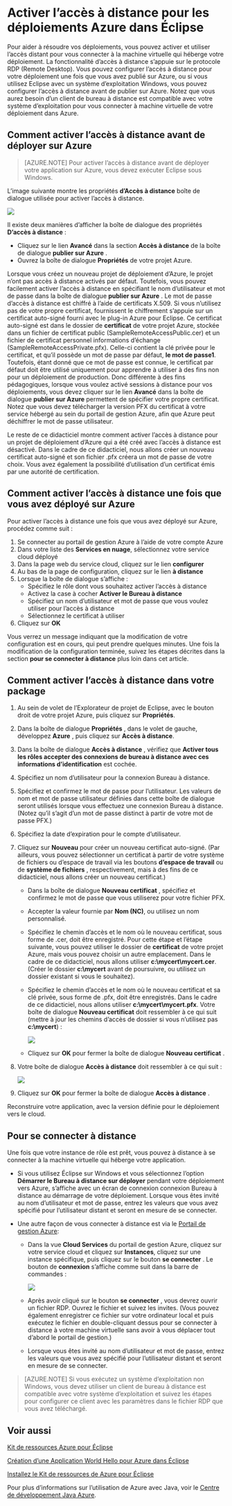 <properties
    pageTitle="Activer l’accès à distance pour les déploiements Azure dans Éclipse"
    description="Découvrez comment activer l’accès à distance pour les déploiements Azure à l’aide de la boîte à outils Azure pour Eclipse."
    services=""
    documentationCenter="java"
    authors="rmcmurray"
    manager="wpickett"
    editor=""/>

<tags
    ms.service="multiple"
    ms.workload="na"
    ms.tgt_pltfrm="multiple"
    ms.devlang="Java"
    ms.topic="article"
    ms.date="08/11/2016" 
    ms.author="robmcm"/>

<!-- Legacy MSDN URL = https://msdn.microsoft.com/library/azure/hh690951.aspx -->

# <a name="enabling-remote-access-for-azure-deployments-in-eclipse"></a>Activer l’accès à distance pour les déploiements Azure dans Éclipse

Pour aider à résoudre vos déploiements, vous pouvez activer et utiliser l’accès distant pour vous connecter à la machine virtuelle qui héberge votre déploiement. La fonctionnalité d’accès à distance s’appuie sur le protocole RDP (Remote Desktop). Vous pouvez configurer l’accès à distance pour votre déploiement une fois que vous avez publié sur Azure, ou si vous utilisez Eclipse avec un système d’exploitation Windows, vous pouvez configurer l’accès à distance avant de publier sur Azure. Notez que vous aurez besoin d’un client de bureau à distance est compatible avec votre système d’exploitation pour vous connecter à machine virtuelle de votre déploiement dans Azure.

## <a name="how-to-enable-remote-access-before-you-deploy-to-azure"></a>Comment activer l’accès à distance avant de déployer sur Azure

> [AZURE.NOTE] Pour activer l’accès à distance avant de déployer votre application sur Azure, vous devez exécuter Eclipse sous Windows.

L’image suivante montre les propriétés **d’Accès à distance** boîte de dialogue utilisée pour activer l’accès à distance.

![][ic719494]

Il existe deux manières d’afficher la boîte de dialogue des propriétés **D’accès à distance** :

* Cliquez sur le lien **Avancé** dans la section **Accès à distance** de la boîte de dialogue **publier sur Azure** .
* Ouvrez la boîte de dialogue **Propriétés** de votre projet Azure.

Lorsque vous créez un nouveau projet de déploiement d’Azure, le projet n’ont pas accès à distance activés par défaut. Toutefois, vous pouvez facilement activer l’accès à distance en spécifiant le nom d’utilisateur et mot de passe dans la boîte de dialogue **publier sur Azure** . Le mot de passe d’accès à distance est chiffré à l’aide de certificats X.509. Si vous n’utilisez pas de votre propre certificat, fournissent le chiffrement s’appuie sur un certificat auto-signé fourni avec le plug-in Azure pour Eclipse. Ce certificat auto-signé est dans le dossier de **certificat** de votre projet Azure, stockée dans un fichier de certificat public (SampleRemoteAccessPublic.cer) et un fichier de certificat personnel informations d’échange (SampleRemoteAccessPrivate.pfx). Celle-ci contient la clé privée pour le certificat, et qu’il possède un mot de passe par défaut, **le mot de passe1**. Toutefois, étant donné que ce mot de passe est connue, le certificat par défaut doit être utilisé uniquement pour apprendre à utiliser à des fins non pour un déploiement de production. Donc différente à des fins pédagogiques, lorsque vous voulez activé sessions à distance pour vos déploiements, vous devez cliquer sur le lien **Avancé** dans la boîte de dialogue **publier sur Azure** permettent de spécifier votre propre certificat. Notez que vous devez télécharger la version PFX du certificat à votre service hébergé au sein du portail de gestion Azure, afin que Azure peut déchiffrer le mot de passe utilisateur.

Le reste de ce didacticiel montre comment activer l’accès à distance pour un projet de déploiement d’Azure qui a été créé avec l’accès à distance est désactivé. Dans le cadre de ce didacticiel, nous allons créer un nouveau certificat auto-signé et son fichier .pfx créera un mot de passe de votre choix. Vous avez également la possibilité d’utilisation d’un certificat émis par une autorité de certification.

## <a name="how-to-enable-remote-access-after-you-have-deployed-to-azure"></a>Comment activer l’accès à distance une fois que vous avez déployé sur Azure

Pour activer l’accès à distance une fois que vous avez déployé sur Azure, procédez comme suit :

1. Se connecter au portail de gestion Azure à l’aide de votre compte Azure
1. Dans votre liste des **Services en nuage**, sélectionnez votre service cloud déployé
1. Dans la page web du service cloud, cliquez sur le lien **configurer**
1. Au bas de la page de configuration, cliquez sur le lien **à distance**
1. Lorsque la boîte de dialogue s’affiche :
    * Spécifiez le rôle dont vous souhaitez activer l’accès à distance
    * Activez la case à cocher **Activer le Bureau à distance**
    * Spécifiez un nom d’utilisateur et mot de passe que vous voulez utiliser pour l’accès à distance
    * Sélectionnez le certificat à utiliser
1. Cliquez sur **OK** 

Vous verrez un message indiquant que la modification de votre configuration est en cours, qui peut prendre quelques minutes. Une fois la modification de la configuration terminée, suivez les étapes décrites dans la section **pour se connecter à distance** plus loin dans cet article.
    
## <a name="how-to-enable-remote-access-in-your-package"></a>Comment activer l’accès à distance dans votre package

1. Au sein de volet de l’Explorateur de projet de Eclipse, avec le bouton droit de votre projet Azure, puis cliquez sur **Propriétés**.

1. Dans la boîte de dialogue **Propriétés** , dans le volet de gauche, développez **Azure** , puis cliquez sur **Accès à distance**.

1. Dans la boîte de dialogue **Accès à distance** , vérifiez que **Activer tous les rôles accepter des connexions de bureau à distance avec ces informations d’identification** est cochée.

1. Spécifiez un nom d’utilisateur pour la connexion Bureau à distance.

1. Spécifiez et confirmez le mot de passe pour l’utilisateur. Les valeurs de nom et mot de passe utilisateur définies dans cette boîte de dialogue seront utilisés lorsque vous effectuez une connexion Bureau à distance. (Notez qu’il s’agit d’un mot de passe distinct à partir de votre mot de passe PFX.)

1. Spécifiez la date d’expiration pour le compte d’utilisateur.

1. Cliquez sur **Nouveau** pour créer un nouveau certificat auto-signé. (Par ailleurs, vous pouvez sélectionner un certificat à partir de votre système de fichiers ou d’espace de travail via les boutons **d’espace de travail** ou de **système de fichiers** , respectivement, mais à des fins de ce didacticiel, nous allons créer un nouveau certificat.)

    * Dans la boîte de dialogue **Nouveau certificat** , spécifiez et confirmez le mot de passe que vous utiliserez pour votre fichier PFX.

    * Accepter la valeur fournie par **Nom (NC)**, ou utilisez un nom personnalisé.

    * Spécifiez le chemin d’accès et le nom où le nouveau certificat, sous forme de .cer, doit être enregistré. Pour cette étape et l’étape suivante, vous pouvez utiliser le dossier de **certificat** de votre projet Azure, mais vous pouvez choisir un autre emplacement. Dans le cadre de ce didacticiel, nous allons utiliser **c:\mycert\mycert.cer**. (Créer le dossier **c:\mycert** avant de poursuivre, ou utilisez un dossier existant si vous le souhaitez).

    * Spécifiez le chemin d’accès et le nom où le nouveau certificat et sa clé privée, sous forme de .pfx, doit être enregistrés. Dans le cadre de ce didacticiel, nous allons utiliser **c:\mycert\mycert.pfx**. Votre boîte de dialogue **Nouveau certificat** doit ressembler à ce qui suit (mettre à jour les chemins d’accès de dossier si vous n’utilisez pas **c:\mycert**) :

        ![][ic712275]

    * Cliquez sur **OK** pour fermer la boîte de dialogue **Nouveau certificat** .

1. Votre boîte de dialogue **Accès à distance** doit ressembler à ce qui suit :</p>

    ![][ic719495]

1. Cliquez sur **OK** pour fermer la boîte de dialogue **Accès à distance** .
    
Reconstruire votre application, avec la version définie pour le déploiement vers le cloud.

## <a name="to-log-in-remotely"></a>Pour se connecter à distance

Une fois que votre instance de rôle est prêt, vous pouvez à distance à se connecter à la machine virtuelle qui héberge votre application.

* Si vous utilisez Éclipse sur Windows et vous sélectionnez l’option **Démarrer le Bureau à distance sur déployer** pendant votre déploiement vers Azure, s’affiche avec un écran de connexion connexion Bureau à distance au démarrage de votre déploiement. Lorsque vous êtes invité au nom d’utilisateur et mot de passe, entrez les valeurs que vous avez spécifié pour l’utilisateur distant et seront en mesure de se connecter.

* Une autre façon de vous connecter à distance est via le <a href="http://go.microsoft.com/fwlink/?LinkID=512959">Portail de gestion Azure</a>:

    * Dans la vue **Cloud Services** du portail de gestion Azure, cliquez sur votre service cloud et cliquez sur **Instances**, cliquez sur une instance spécifique, puis cliquez sur le bouton **se connecter** . Le bouton de **connexion** s’affiche comme suit dans la barre de commandes :

        ![][ic659273]

    * Après avoir cliqué sur le bouton **se connecter** , vous devrez ouvrir un fichier RDP. Ouvrez le fichier et suivez les invites. (Vous pouvez également enregistrer ce fichier sur votre ordinateur local et puis exécutez le fichier en double-cliquant dessus pour se connecter à distance à votre machine virtuelle sans avoir à vous déplacer tout d’abord le portail de gestion.)

    * Lorsque vous êtes invité au nom d’utilisateur et mot de passe, entrez les valeurs que vous avez spécifié pour l’utilisateur distant et seront en mesure de se connecter.

> [AZURE.NOTE] Si vous exécutez un système d’exploitation non Windows, vous devez utiliser un client de bureau à distance est compatible avec votre système d’exploitation et suivez les étapes pour configurer ce client avec les paramètres dans le fichier RDP que vous avez téléchargé.

## <a name="see-also"></a>Voir aussi

[Kit de ressources Azure pour Éclipse][]

[Création d’une Application World Hello pour Azure dans Éclipse][]

[Installez le Kit de ressources de Azure pour Éclipse][] 

Pour plus d’informations sur l’utilisation de Azure avec Java, voir le [Centre de développement Java Azure][].

<!-- URL List -->

[Centre de développement Java Azure]: http://go.microsoft.com/fwlink/?LinkID=699547
[Azure Management Portal]: http://go.microsoft.com/fwlink/?LinkID=512959
[Kit de ressources Azure pour Éclipse]: http://go.microsoft.com/fwlink/?LinkID=699529
[Création d’une Application World Hello pour Azure dans Éclipse]: http://go.microsoft.com/fwlink/?LinkID=699533
[Installez le Kit de ressources de Azure pour Éclipse]: http://go.microsoft.com/fwlink/?LinkId=699546

<!-- IMG List -->

[ic712275]: ./media/azure-toolkit-for-eclipse-enabling-remote-access-for-azure-deployments/ic712275.png
[ic719495]: ./media/azure-toolkit-for-eclipse-enabling-remote-access-for-azure-deployments/ic719495.png
[ic719494]: ./media/azure-toolkit-for-eclipse-enabling-remote-access-for-azure-deployments/ic719494.png
[ic659273]: ./media/azure-toolkit-for-eclipse-enabling-remote-access-for-azure-deployments/ic659273.png
